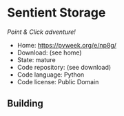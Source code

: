 # Sentient Storage

_Point & Click adventure!_

- Home: https://pyweek.org/e/np8g/
- Download: (see home)
- State: mature
- Code repository: (see download)
- Code language: Python
- Code license: Public Domain

## Building


